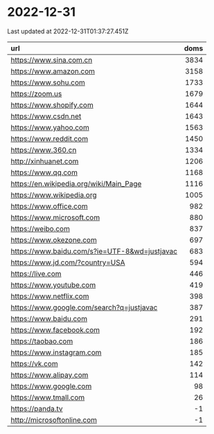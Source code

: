 # 2022-12-31

<!-- BEGIN -->
Last updated at 2022-12-31T01:37:27.451Z

url | doms
:- | -:
https://www.sina.com.cn | 3834
https://www.amazon.com | 3158
https://www.sohu.com | 1733
https://zoom.us | 1679
https://www.shopify.com | 1644
https://www.csdn.net | 1643
https://www.yahoo.com | 1563
https://www.reddit.com | 1450
https://www.360.cn | 1334
http://xinhuanet.com | 1206
https://www.qq.com | 1168
https://en.wikipedia.org/wiki/Main_Page | 1116
https://www.wikipedia.org | 1005
https://www.office.com | 982
https://www.microsoft.com | 880
https://weibo.com | 837
https://www.okezone.com | 697
https://www.baidu.com/s?ie=UTF-8&wd=justjavac | 683
https://www.jd.com/?country=USA | 594
https://live.com | 446
https://www.youtube.com | 419
https://www.netflix.com | 398
https://www.google.com/search?q=justjavac | 387
https://www.baidu.com | 291
https://www.facebook.com | 192
https://taobao.com | 186
https://www.instagram.com | 185
https://vk.com | 142
https://www.alipay.com | 114
https://www.google.com | 98
https://www.tmall.com | 26
https://panda.tv | -1
http://microsoftonline.com | -1
<!-- END -->
